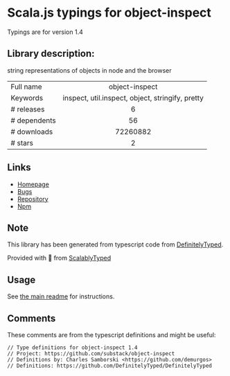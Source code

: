 
# Scala.js typings for object-inspect

Typings are for version 1.4

## Library description:
string representations of objects in node and the browser

|                    |                 |
| ------------------ | :-------------: |
| Full name          | object-inspect |
| Keywords           | inspect, util.inspect, object, stringify, pretty |
| # releases         | 6 |
| # dependents       | 56 |
| # downloads        | 72260882 |
| # stars            | 2 |

## Links
- [Homepage](https://github.com/substack/object-inspect)
- [Bugs](https://github.com/substack/object-inspect/issues)
- [Repository](https://github.com/substack/object-inspect)
- [Npm](https://www.npmjs.com/package/object-inspect)
    


## Note
This library has been generated from typescript code from [DefinitelyTyped](https://definitelytyped.org).

Provided with :purple_heart: from [ScalablyTyped](https://github.com/oyvindberg/ScalablyTyped)

## Usage
See [the main readme](../../readme.md) for instructions.

## Comments

These comments are from the typescript definitions and might be useful:
```
// Type definitions for object-inspect 1.4
// Project: https://github.com/substack/object-inspect
// Definitions by: Charles Samborski <https://github.com/demurgos>
// Definitions: https://github.com/DefinitelyTyped/DefinitelyTyped

```

